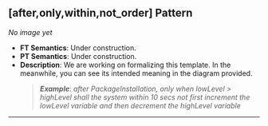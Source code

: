 ## [after,only,within,not_order] Pattern
_No image yet_
 * **FT Semantics**: Under construction.
 * **PT Semantics**: Under construction.
 * **Description**: We are working on formalizing this template. In the meanwhile, you can see its intended meaning in the diagram provided.
   > **_Example_**: _after PackageInstallation, only when lowLevel > highLevel shall the system  within 10 secs not first  increment the lowLevel variable and then  decrement the highLevel variable_   
***
